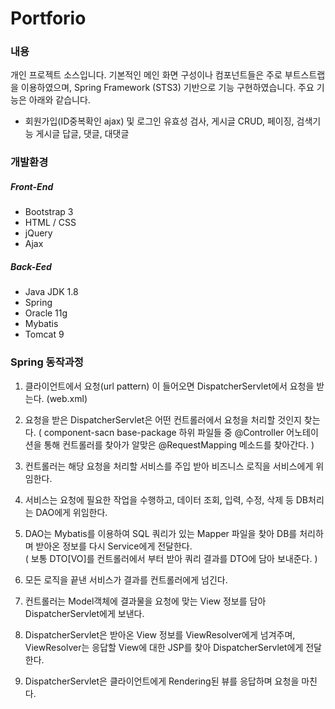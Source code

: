 # Portforio

### 내용

개인 프로젝트 소스입니다. 기본적인 메인 화면 구성이나 컴포넌트들은 주로 부트스트랩을 
이용하였으며, Spring Framework (STS3) 기반으로 기능 구현하였습니다.
주요 기능은 아래와 같습니다.
   - 회원가입(ID중복확인 ajax) 및 로그인 유효성 검사, 게시글 CRUD, 페이징, 검색기능
     게시글 답글, 댓글, 대댓글






### 개발환경

##### Front-End
  * Bootstrap 3
  * HTML / CSS
  * jQuery
  * Ajax
                                    
##### Back-Eed
  * Java JDK 1.8
  * Spring
  * Oracle 11g
  * Mybatis
  * Tomcat 9





### Spring 동작과정

  1) 클라이언트에서 요청(url pattern) 이 들어오면 DispatcherServlet에서 요청을 받는다. (web.xml)


  2) 요청을 받은 DispatcherServlet은 어떤 컨트롤러에서 요청을 처리할 것인지 찾는다. 
       ( component-sacn base-package 하위 파일들 중 @Controller 어노테이션을 통해 컨트롤러를 
         찾아가 알맞은 @RequestMapping 메소드를 찾아간다. ) 


  3) 컨트롤러는 해당 요청을 처리할 서비스를 주입 받아 비즈니스 로직을 서비스에게 위임한다.


  4) 서비스는 요청에 필요한 작업을 수행하고, 데이터 조회, 입력, 수정, 삭제 등 DB처리는 DAO에게 위임한다.


  5) DAO는 Mybatis를 이용하여 SQL 쿼리가 있는 Mapper 파일을 찾아 DB를 처리하며 받아온 정보를 다시
      Service에게 전달한다.  
      ( 보통 DTO[VO]를 컨트롤러에서 부터 받아 쿼리 결과를 DTO에 담아 보내준다. )
 

  6) 모든 로직을 끝낸 서비스가 결과를 컨트롤러에게 넘긴다.


  7) 컨트롤러는 Model객체에 결과물을 요청에 맞는 View 정보를 담아 DispatcherServlet에게 보낸다.


  8) DispatcherServlet은 받아온 View 정보를 ViewResolver에게 넘겨주며, ViewResolver는 응답할 View에 대한
      JSP를 찾아 DispatcherServlet에게 전달한다.

    
  9) DispatcherServlet은 클라이언트에게 Rendering된 뷰를 응답하며 요청을 마친다.
